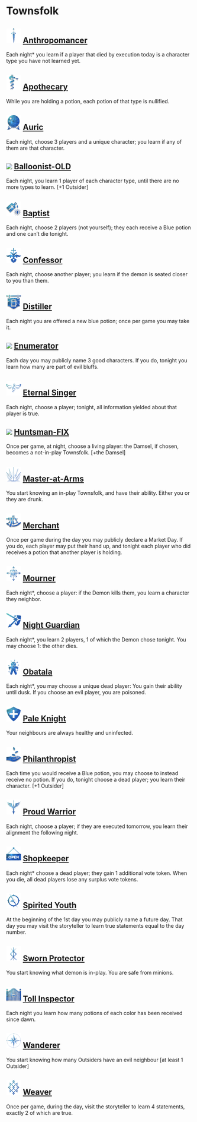 # Townsfolk

## ![](Anthropomancer/.image_big.png)  [Anthropomancer](Anthropomancer)
Each night* you learn if a player that died by execution today is a character type you have not learned yet.

## ![](Apothecary/.image_big.png)  [Apothecary](Apothecary)
While you are holding a potion, each potion of that type is nullified.

## ![](Auric/.image_big.png)  [Auric](Auric)
Each night, choose 3 players and a unique character; you learn if any of them are that character.

## ![](/.image_big.png)  [Balloonist-OLD](Balloonist-OLD)
Each night, you learn 1 player of each character type, until there are no more types to learn. [+1 Outsider]

## ![](Baptist/.image_big.png)  [Baptist](Baptist)
Each night, choose 2 players (not yourself); they each receive a Blue potion and one can’t die tonight.

## ![](Confessor/.image_big.png)  [Confessor](Confessor)
Each night, choose another player; you learn if the demon is seated closer to you than them.

## ![](Distiller/.image_big.png)  [Distiller](Distiller)
Each night you are offered a new blue potion; once per game you may take it.

## ![](/.image_big.png)  [Enumerator](Enumerator)
Each day you may publicly name 3 good characters. If you do, tonight you learn how many are part of evil bluffs.

## ![](Eternal%20Singer/.image_big.png)  [Eternal Singer](Eternal%20Singer)
Each night, choose a player; tonight, all information yielded about that player is true.

## ![](/.image_big.png)  [Huntsman-FIX](Huntsman-FIX)
Once per game, at night, choose a living player: the Damsel, if chosen, becomes a not-in-play Townsfolk. [+the Damsel]

## ![](Master-at-Arms/.image_big.png)  [Master-at-Arms](Master-at-Arms)
You start knowing an in-play Townsfolk, and have their ability. Either you or they are drunk.

## ![](Merchant/.image_big.png)  [Merchant](Merchant)
Once per game during the day you may publicly declare a Market Day. If you do, each player may put their hand up, and tonight each player who did receives a potion that another player is holding.

## ![](Mourner/.image_big.png)  [Mourner](Mourner)
Each night*, choose a player: if the Demon kills them, you learn a character they neighbor.

## ![](Night%20Guardian/.image_big.png)  [Night Guardian](Night%20Guardian)
Each night*, you learn 2 players, 1 of which the Demon chose tonight. You may choose 1: the other dies.

## ![](Obatala/.image_big.png)  [Obatala](Obatala)
Each night*, you may choose a unique dead player: You gain their ability until dusk. If you choose an evil player, you are poisoned.

## ![](Pale%20Knight/.image_big.png)  [Pale Knight](Pale%20Knight)
Your neighbours are always healthy and uninfected.

## ![](Philanthropist/.image_big.png)  [Philanthropist](Philanthropist)
Each time you would receive a Blue potion, you may choose to instead receive no potion. If you do, tonight choose a dead player; you learn their character. [+1 Outsider]

## ![](Proud%20Warrior/.image_big.png)  [Proud Warrior](Proud%20Warrior)
Each night, choose a player; if they are executed tomorrow, you learn their alignment the following night.

## ![](Shopkeeper/.image_big.png)  [Shopkeeper](Shopkeeper)
Each night* choose a dead player; they gain 1 additional vote token. When you die, all dead players lose any surplus vote tokens.

## ![](Spirited%20Youth/.image_big.png)  [Spirited Youth](Spirited%20Youth)
At the beginning of the 1st day you may publicly name a future day. That day you may visit the storyteller to learn true statements equal to the day number.

## ![](Sworn%20Protector/.image_big.png)  [Sworn Protector](Sworn%20Protector)
You start knowing what demon is in-play. You are safe from minions.

## ![](Toll%20Inspector/.image_big.png)  [Toll Inspector](Toll%20Inspector)
Each night you learn how many potions of each color has been received since dawn.

## ![](Wanderer/.image_big.png)  [Wanderer](Wanderer)
You start knowing how many Outsiders have an evil neighbour [at least 1 Outsider]

## ![](Weaver/.image_big.png)  [Weaver](Weaver)
Once per game, during the day, visit the storyteller to learn 4 statements, exactly 2 of which are true.

